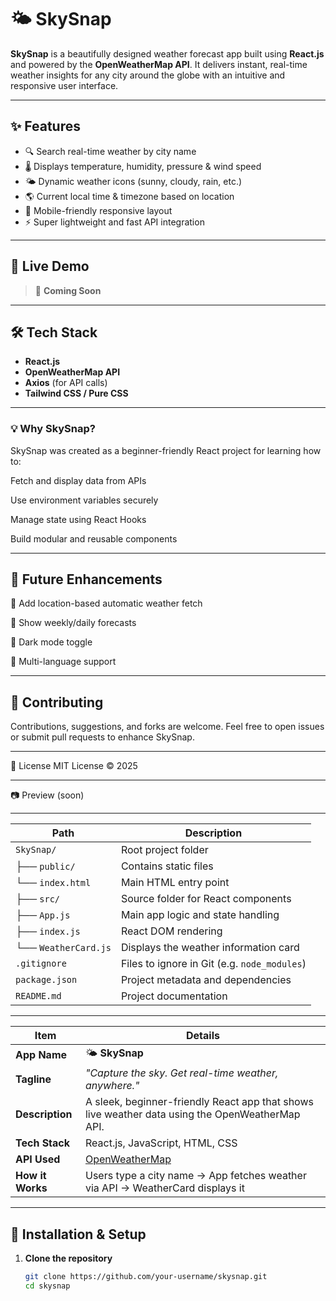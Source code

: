   
# 🌤️ SkySnap

**SkySnap** is a beautifully designed weather forecast app built using **React.js** and powered by the **OpenWeatherMap API**. It delivers instant, real-time weather insights for any city around the globe with an intuitive and responsive user interface.

---

## ✨ Features

- 🔍 Search real-time weather by city name
- 🌡️ Displays temperature, humidity, pressure & wind speed
- 🌤️ Dynamic weather icons (sunny, cloudy, rain, etc.)
- 🌎 Current local time & timezone based on location
- 📱 Mobile-friendly responsive layout
- ⚡ Super lightweight and fast API integration

---

## 🚀 Live Demo

> 🔗 **Coming Soon** 

---

## 🛠️ Tech Stack

- **React.js**
- **OpenWeatherMap API**
- **Axios** (for API calls)
- **Tailwind CSS / Pure CSS**

---

### 💡 Why SkySnap?
SkySnap was created as a beginner-friendly React project for learning how to:

Fetch and display data from APIs

Use environment variables securely

Manage state using React Hooks

Build modular and reusable components

---

## 🧠 Future Enhancements
🔔 Add location-based automatic weather fetch

📅 Show weekly/daily forecasts

🌙 Dark mode toggle

💬 Multi-language support

--- 

## 🤝 Contributing

Contributions, suggestions, and forks are welcome. Feel free to open issues or submit pull requests to enhance SkySnap.

---

📄 License
MIT License
© 2025 

---
📷 Preview (soon)




---

 | Path                 | Description                                  |
| -------------------- | -------------------------------------------- |
| `SkySnap/`           | Root project folder                          |
| ├── `public/`        | Contains static files                        |
| └── `index.html`     | Main HTML entry point                        |
| ├── `src/`           | Source folder for React components           |
| ├── `App.js`         | Main app logic and state handling            |
| ├── `index.js`       | React DOM rendering                          |
| └── `WeatherCard.js` | Displays the weather information card        |
| `.gitignore`         | Files to ignore in Git (e.g. `node_modules`) |
| `package.json`       | Project metadata and dependencies            |
| `README.md`          | Project documentation                        |


---

| Item             | Details                                                                                         |
| ---------------- | ----------------------------------------------------------------------------------------------- |
| **App Name**     | 🌤️ **SkySnap**                                                                                 |
| **Tagline**      | *"Capture the sky. Get real-time weather, anywhere."*                                           |
| **Description**  | A sleek, beginner-friendly React app that shows live weather data using the OpenWeatherMap API. |
| **Tech Stack**   | React.js, JavaScript, HTML, CSS                                                                 |
| **API Used**     | [OpenWeatherMap](https://openweathermap.org/api)                                                |
| **How it Works** | Users type a city name → App fetches weather via API → WeatherCard displays it                  |


---


## 🧩 Installation & Setup

1. **Clone the repository**
   ```bash
   git clone https://github.com/your-username/skysnap.git
   cd skysnap
